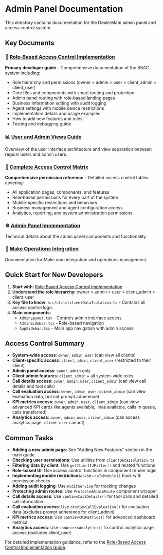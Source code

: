 # Admin Panel Documentation

This directory contains documentation for the DealerMate admin panel and access control system.

## Key Documents

### 🔐 [Role-Based Access Control Implementation](./role-based-access-control-implementation.md)
**Primary developer guide** - Comprehensive documentation of the RBAC system including:
- Role hierarchy and permissions (owner > admin > user > client_admin > client_user)
- Core files and components with smart routing and protection
- Admin panel routing with role-based landing pages
- Business information editing with audit logging
- Agent settings with mobile device restrictions
- Implementation details and usage examples
- How to add new features and roles
- Testing and debugging guide

### 📊 [User and Admin Views Guide](./user-admin-views-guide.md)
Overview of the user interface architecture and view separation between regular users and admin users.

### 🔐 [Complete Access Control Matrix](./access-control-matrix.md)
**Comprehensive permission reference** - Detailed access control tables covering:
- All application pages, components, and features
- Role-based permissions for every part of the system
- Mobile-specific restrictions and behaviors
- Business management and agent configuration access
- Analytics, reporting, and system administration permissions

### ⚙️ [Admin Panel Implementation](./admin-panel-implementation.md)
Technical details about the admin panel components and functionality.

### 🔗 [Make Operations Integration](./make-operations-integration.md)
Documentation for Make.com integration and operations management.

## Quick Start for New Developers

1. **Start with**: [Role-Based Access Control Implementation](./role-based-access-control-implementation.md)
2. **Understand the role hierarchy**: owner > admin > user > client_admin > client_user
3. **Key file to know**: `src/utils/clientDataIsolation.ts` - Contains all access control logic
4. **Main components**: 
   - `AdminLayout.tsx` - Controls admin interface access
   - `AdminSidebar.tsx` - Role-based navigation
   - `AppSidebar.tsx` - Main app navigation with admin access

## Access Control Summary

- **System-wide access**: `owner`, `admin`, `user` (can view all clients)
- **Client-specific access**: `client_admin`, `client_user` (restricted to their client)
- **Admin panel access**: `owner`, `admin` only
- **Client admin features**: `client_admin` + all system-wide roles
- **Call details access**: `owner`, `admin`, `user`, `client_admin` (can view call details and tool calls)
- **Call evaluation access**: `owner`, `admin`, `user`, `client_admin` (can view evaluation data, but not prompt adherence)
- **KPI metrics access**: `owner`, `admin`, `user`, `client_admin` (can view advanced KPI cards like agents available, lines available, calls in queue, calls transferred)
- **Analytics access**: `owner`, `admin`, `user`, `client_admin` (can access analytics page, `client_user` cannot)

## Common Tasks

- **Adding a new admin page**: See "Adding New Features" section in the main guide
- **Checking user permissions**: Use utilities from `clientDataIsolation.ts`
- **Filtering data by client**: Use `getClientIdFilter()` and related functions
- **Role-based UI**: Use access control functions in component render logic
- **Implementing mobile restrictions**: Use `useIsMobile()` hook with permission checks
- **Adding audit logging**: Use `AuditService` for tracking changes
- **Protecting admin routes**: Use `ProtectedAdminRoute` component wrapper
- **Call details access**: Use `canViewCallDetails()` for tool calls and detailed call information
- **Call evaluation access**: Use `canViewCallEvaluation()` for evaluation data (excludes prompt adherence for client_admin)
- **KPI metrics access**: Use `canViewKPIMetrics()` for advanced dashboard metrics
- **Analytics access**: Use `canAccessAnalytics()` to control analytics page access (excludes client_user)

For detailed implementation guidance, refer to the [Role-Based Access Control Implementation Guide](./role-based-access-control-implementation.md).